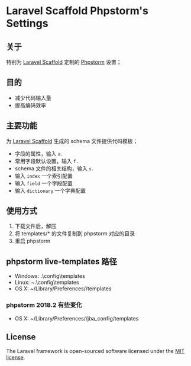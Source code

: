 # Laravel Scaffold Phpstorm's Settings

## 关于
特别为 [Laravel Scaffold](https://github.com/charsen/laravel-scaffold) 定制的 [Phpstorm](https://www.jetbrains.com/phpstorm/) 设置；

## 目的
- 减少代码输入量
- 提高编码效率

## 主要功能
为 [Laravel Scaffold](https://github.com/charsen/laravel-scaffold) 生成的 schema 文件提供代码模板；

- 字段的属性，输入 `a.` 
- 常用字段默认设置，输入 `f.` 
- schema 文件的相关结构，输入 `s.` 
- 输入 `index` 一个索引配置
- 输入 `field` 一个字段配置
- 输入 `dictionary` 一个字典配置

## 使用方式
1. 下载文件后，解压
2. 将 templates/* 的文件复制到 phpstorm 对应的目录
3. 重启 phpstorm


## phpstorm live-templates 路径
- Windows: <your home directory>\.<product name><version number>\config\templates  
- Linux: ~\.<product name><version number>\config\templates
- OS X: ~/Library/Preferences/<product name><version number>/templates


### phpstorm 2018.2 有些变化
- OS X: ~/Library/Preferences/<product name><version number>/jba_config/templates

## License
The Laravel framework is open-sourced software licensed under the [MIT license](https://opensource.org/licenses/MIT).

